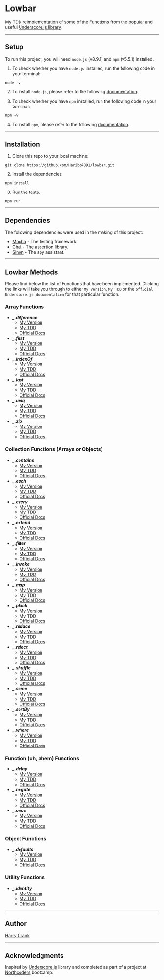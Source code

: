 # Lowbar

My TDD reimplementation of some of the Functions from the popular and useful [Underscore.js library](http://underscorejs.org/).
___

## Setup

To run this project, you will need ```node.js``` (v8.9.1) and ```npm``` (v5.5.1) installed.

1. To check whether you have ```node.js``` installed, run the following code in your terminal:

``` node
node -v
```

2. To install ```node.js```, please refer to the following [documentation](https://nodejs.org/en/).

3. To check whether you have ```npm``` installed, run the following code in your terminal:

``` node
npm -v
```

4. To install ```npm```, please refer to the following [documentation](https://docs.npmjs.com).

___

## Installation

1. Clone this repo to your local machine:

``` node
git clone https://github.com/Haribo7891/lowbar.git
```

2. Install the dependencies:

``` node
npm install
```

3. Run the tests:

``` node
npm run
```

___

## Dependencies

The following dependencies were used in the making of this project:

* [Mocha](https://mochajs.org) - The testing framework.
* [Chai](http://chaijs.com) - The assertion library.
* [Sinon](http://sinonjs.org) - The spy assistant.

___

## Lowbar Methods

Please find below the list of Functions that have been implemented. Clicking the links will take you through to either ```My Version```, ```My TDD``` or the ```official Underscore.js documentation``` for that particular function.

### Array Functions

* ***_.difference***
  * [My Version](functions/arrayFunctions/difference.js)
  * [My TDD](spec/arrayFunctions/difference.spec.js)
  * [Official Docs](http://underscorejs.org/#difference)
* ***_.first***
  * [My Version](functions/arrayFunctions/first.js)
  * [My TDD](spec/arrayFunctions/first.spec.js)
  * [Official Docs](http://underscorejs.org/#first)
* ***_.indexOf***
  * [My Version](functions/arrayFunctions/indexOf.js)
  * [My TDD](spec/arrayFunctions/indexOf.spec.js)
  * [Official Docs](http://underscorejs.org/#indexOf)
* ***_.last***
  * [My Version](functions/arrayFunctions/last.js)
  * [My TDD](spec/arrayFunctions/last.spec.js)
  * [Official Docs](http://underscorejs.org/#last)
* ***_.uniq***
  * [My Version](functions/arrayFunctions/uniq.js)
  * [My TDD](spec/arrayFunctions/uniq.spec.js)
  * [Official Docs](http://underscorejs.org/#uniq)
* ***_.zip***
  * [My Version](functions/arrayFunctions/zip.js)
  * [My TDD](spec/arrayFunctions/zip.spec.js)
  * [Official Docs](http://underscorejs.org/#zip)

### Collection Functions (Arrays or Objects)

* ***_.contains***
  * [My Version](functions/collectionFunctions/contains.js)
  * [My TDD](spec/collectionFunctions/contains.spec.js)
  * [Official Docs](http://underscorejs.org/#contains)
* ***_.each***
  * [My Version](functions/collectionFunctions/each.js)
  * [My TDD](spec/collectionFunctions/each.spec.js)
  * [Official Docs](http://underscorejs.org/#each)
* ***_.every***
  * [My Version](functions/collectionFunctions/every.js)
  * [My TDD](spec/collectionFunctions/every.spec.js)
  * [Official Docs](http://underscorejs.org/#every)
* ***_.extend***
  * [My Version](functions/collectionFunctions/extend.js)
  * [My TDD](spec/collectionFunctions/extend.spec.js)
  * [Official Docs](http://underscorejs.org/#extend)
* ***_.filter***
  * [My Version](functions/collectionFunctions/filter.js)
  * [My TDD](spec/collectionFunctions/filter.spec.js)
  * [Official Docs](http://underscorejs.org/#filter)
* ***_.invoke***
  * [My Version](functions/collectionFunctions/invoke.js)
  * [My TDD](spec/collectionFunctions/invoke.spec.js)
  * [Official Docs](http://underscorejs.org/#invoke)
* ***_.map***
  * [My Version](functions/collectionFunctions/map.js)
  * [My TDD](spec/collectionFunctions/map.spec.js)
  * [Official Docs](http://underscorejs.org/#map)
* ***_.pluck***
  * [My Version](functions/collectionFunctions/pluck.js)
  * [My TDD](spec/collectionFunctions/pluck.spec.js)
  * [Official Docs](http://underscorejs.org/#pluck)
* ***_.reduce***
  * [My Version](functions/collectionFunctions/reduce.js)
  * [My TDD](spec/collectionFunctions/reduce.spec.js)
  * [Official Docs](http://underscorejs.org/#reduce)
* ***_.reject***
  * [My Version](functions/collectionFunctions/reject.js)
  * [My TDD](spec/collectionFunctions/reject.spec.js)
  * [Official Docs](http://underscorejs.org/#reject)
* ***_.shuffle***
  * [My Version](functions/collectionFunctions/shuffle.js)
  * [My TDD](spec/collectionFunctions/shuffle.spec.js)
  * [Official Docs](http://underscorejs.org/#shuffle)
* ***_.some***
  * [My Version](functions/collectionFunctions/some.js)
  * [My TDD](spec/collectionFunctions/some.spec.js)
  * [Official Docs](http://underscorejs.org/#some)
* ***_.sortBy***
  * [My Version](functions/collectionFunctions/sortBy.js)
  * [My TDD](spec/collectionFunctions/sortBy.spec.js)
  * [Official Docs](http://underscorejs.org/#sortBy)
* ***_.where***
  * [My Version](functions/collectionFunctions/where.js)
  * [My TDD](spec/collectionFunctions/where.spec.js)
  * [Official Docs](http://underscorejs.org/#where)

### Function (uh, ahem) Functions

* ***_.delay***
  * [My Version](functions/functionFunctions/delay.js)
  * [My TDD](spec/functionFunctions/delay.spec.js)
  * [Official Docs](http://underscorejs.org/#delay)
* ***_.negate***
  * [My Version](functions/functionFunctions/negate.js)
  * [My TDD](spec/functionFunctions/negate.spec.js)
  * [Official Docs](http://underscorejs.org/#negate)
* ***_.once***
  * [My Version](functions/functionFunctions/once.js)
  * [My TDD](spec/functionFunctions/once.spec.js)
  * [Official Docs](http://underscorejs.org/#once)


### Object Functions

* ***_.defaults***
  * [My Version](functions/objectFunctions/defaults.js)
  * [My TDD](spec/objectFunctions/defaults.spec.js)
  * [Official Docs](http://underscorejs.org/#defaults)


### Utility Functions

* ***_.identity***
  * [My Version](functions/utilityFunctions/identity.js)
  * [My TDD](spec/utilityFunctions/identity.spec.js)
  * [Official Docs](http://underscorejs.org/#identity)

___

## Author

[Harry Crank](https://github.com/Haribo7891)
___

## Acknowledgments

Inspired by [Underscore.js](http://underscorejs.org/) library and completed as part of a project at [Northcoders](https://northcoders.com/) bootcamp.